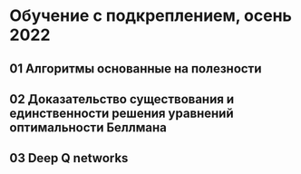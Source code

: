 # Обучение с подкреплением, осень 2022

## 01 Алгоритмы основанные на полезности
## 02 Доказательство существования и единственности решения уравнений оптимальности Беллмана
## 03 Deep Q networks
